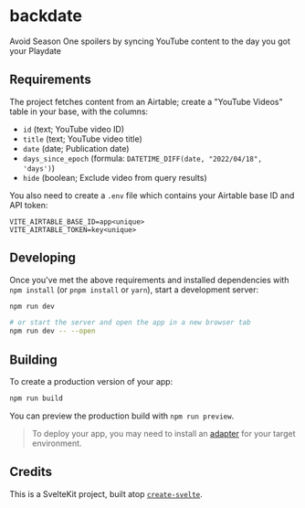 # backdate

Avoid Season One spoilers by syncing YouTube content to the day you got your Playdate

## Requirements

The project fetches content from an Airtable; create a "YouTube Videos" table in your base, with the columns:

- `id` (text; YouTube video ID)
- `title` (text; YouTube video title)
- `date` (date; Publication date)
- `days_since_epoch` (formula: `DATETIME_DIFF(date, "2022/04/18", 'days')`)
- `hide` (boolean; Exclude video from query results)

You also need to create a `.env` file which contains your Airtable base ID and API token:

```
VITE_AIRTABLE_BASE_ID=app<unique>
VITE_AIRTABLE_TOKEN=key<unique>
```

## Developing

Once you've met the above requirements and installed dependencies with `npm install` (or `pnpm install` or `yarn`), start a development server:

```bash
npm run dev

# or start the server and open the app in a new browser tab
npm run dev -- --open
```

## Building

To create a production version of your app:

```bash
npm run build
```

You can preview the production build with `npm run preview`.

> To deploy your app, you may need to install an [adapter](https://kit.svelte.dev/docs/adapters) for your target environment.

## Credits

This is a SvelteKit project, built atop [`create-svelte`](https://github.com/sveltejs/kit/tree/master/packages/create-svelte).

